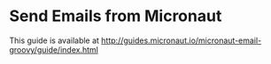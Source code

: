 # Send Emails from Micronaut #

This guide is available at http://guides.micronaut.io/micronaut-email-groovy/guide/index.html
